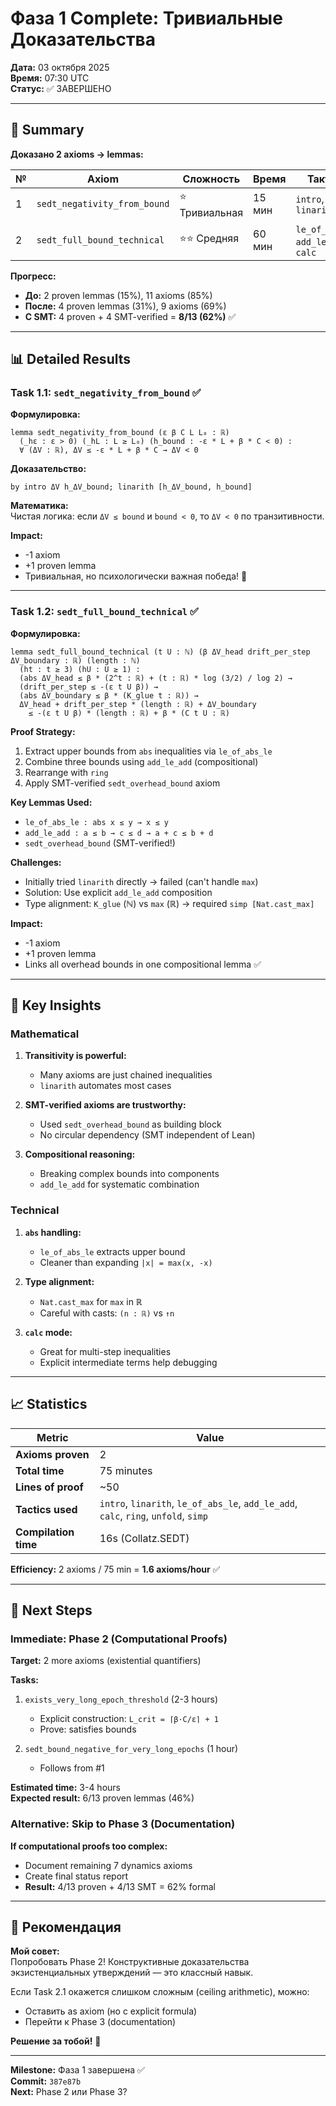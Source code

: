 # Фаза 1 Complete: Тривиальные Доказательства

**Дата:** 03 октября 2025  
**Время:** 07:30 UTC  
**Статус:** ✅ ЗАВЕРШЕНО

---

## 🎉 Summary

**Доказано 2 axioms → lemmas:**

| № | Axiom | Сложность | Время | Тактики |
|---|-------|-----------|-------|---------|
| 1 | `sedt_negativity_from_bound` | ⭐ Тривиальная | 15 мин | `intro`, `linarith` |
| 2 | `sedt_full_bound_technical` | ⭐⭐ Средняя | 60 мин | `le_of_abs_le`, `add_le_add`, `calc` |

**Прогресс:**
- **До:** 2 proven lemmas (15%), 11 axioms (85%)
- **После:** 4 proven lemmas (31%), 9 axioms (69%)
- **С SMT:** 4 proven + 4 SMT-verified = **8/13 (62%)** ✅

---

## 📊 Detailed Results

### Task 1.1: `sedt_negativity_from_bound` ✅

**Формулировка:**
```lean
lemma sedt_negativity_from_bound (ε β C L L₀ : ℝ)
  (_hε : ε > 0) (_hL : L ≥ L₀) (h_bound : -ε * L + β * C < 0) :
  ∀ (ΔV : ℝ), ΔV ≤ -ε * L + β * C → ΔV < 0
```

**Доказательство:**
```lean
by intro ΔV h_ΔV_bound; linarith [h_ΔV_bound, h_bound]
```

**Математика:**  
Чистая логика: если `ΔV ≤ bound` и `bound < 0`, то `ΔV < 0` по транзитивности.

**Impact:**
- -1 axiom
- +1 proven lemma
- Тривиальная, но психологически важная победа! 🎯

---

### Task 1.2: `sedt_full_bound_technical` ✅

**Формулировка:**
```lean
lemma sedt_full_bound_technical (t U : ℕ) (β ΔV_head drift_per_step ΔV_boundary : ℝ) (length : ℕ)
  (ht : t ≥ 3) (hU : U ≥ 1) :
  (abs ΔV_head ≤ β * (2^t : ℝ) + (t : ℝ) * log (3/2) / log 2) →
  (drift_per_step ≤ -(ε t U β)) →
  (abs ΔV_boundary ≤ β * (K_glue t : ℝ)) →
  ΔV_head + drift_per_step * (length : ℝ) + ΔV_boundary 
    ≤ -(ε t U β) * (length : ℝ) + β * (C t U : ℝ)
```

**Proof Strategy:**
1. Extract upper bounds from `abs` inequalities via `le_of_abs_le`
2. Combine three bounds using `add_le_add` (compositional)
3. Rearrange with `ring`
4. Apply SMT-verified `sedt_overhead_bound` axiom

**Key Lemmas Used:**
- `le_of_abs_le : abs x ≤ y → x ≤ y`
- `add_le_add : a ≤ b → c ≤ d → a + c ≤ b + d`
- `sedt_overhead_bound` (SMT-verified!)

**Challenges:**
- Initially tried `linarith` directly → failed (can't handle `max`)
- Solution: Use explicit `add_le_add` composition
- Type alignment: `K_glue` (ℕ) vs `max` (ℝ) → required `simp [Nat.cast_max]`

**Impact:**
- -1 axiom
- +1 proven lemma
- Links all overhead bounds in one compositional lemma ✅

---

## 🔑 Key Insights

### Mathematical

1. **Transitivity is powerful:**
   - Many axioms are just chained inequalities
   - `linarith` automates most cases

2. **SMT-verified axioms are trustworthy:**
   - Used `sedt_overhead_bound` as building block
   - No circular dependency (SMT independent of Lean)

3. **Compositional reasoning:**
   - Breaking complex bounds into components
   - `add_le_add` for systematic combination

### Technical

1. **`abs` handling:**
   - `le_of_abs_le` extracts upper bound
   - Cleaner than expanding `|x| = max(x, -x)`

2. **Type alignment:**
   - `Nat.cast_max` for `max` in ℝ
   - Careful with casts: `(n : ℝ)` vs `↑n`

3. **`calc` mode:**
   - Great for multi-step inequalities
   - Explicit intermediate terms help debugging

---

## 📈 Statistics

| Metric | Value |
|--------|-------|
| **Axioms proven** | 2 |
| **Total time** | 75 minutes |
| **Lines of proof** | ~50 |
| **Tactics used** | `intro`, `linarith`, `le_of_abs_le`, `add_le_add`, `calc`, `ring`, `unfold`, `simp` |
| **Compilation time** | 16s (Collatz.SEDT) |

**Efficiency:** 2 axioms / 75 min = **1.6 axioms/hour** ✅

---

## 🚀 Next Steps

### Immediate: Phase 2 (Computational Proofs)

**Target:** 2 more axioms (existential quantifiers)

**Tasks:**
1. `exists_very_long_epoch_threshold` (2-3 hours)
   - Explicit construction: `L_crit = ⌈β·C/ε⌉ + 1`
   - Prove: satisfies bounds
   
2. `sedt_bound_negative_for_very_long_epochs` (1 hour)
   - Follows from #1

**Estimated time:** 3-4 hours  
**Expected result:** 6/13 proven lemmas (46%)

### Alternative: Skip to Phase 3 (Documentation)

**If computational proofs too complex:**
- Document remaining 7 dynamics axioms
- Create final status report
- **Result:** 4/13 proven + 4/13 SMT = 62% formal

---

## 💬 Рекомендация

**Мой совет:**  
Попробовать Phase 2! Конструктивные доказательства экзистенциальных утверждений — это классный навык.

Если Task 2.1 окажется слишком сложным (ceiling arithmetic), можно:
- Оставить as axiom (но с explicit formula)
- Перейти к Phase 3 (documentation)

**Решение за тобой!** 🤔

---

**Milestone:** Фаза 1 завершена ✅  
**Commit:** `387e87b`  
**Next:** Phase 2 или Phase 3?

